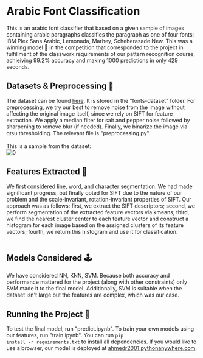 # Arabic Font Classification
This is an arabic font classifier that based on a given sample of images containing arabic paragraphs classifies the paragraph as one of four fonts: IBM Plex Sans Arabic, Lemonada, Marhey, Scheherazade New. This was a winning model 🥇 in the competition that corresponded to the project in fulfillment of the classwork requirements of our pattern recognition course, achieiving 99.2% accuracy and making 1000 predictions in only 429 seconds.

## Datasets & Preprocessing 💾 
The dataset can be found <a href="https://www.kaggle.com/datasets/breathemath/fonts-dataset-cmp">here</a>. It is stored in the "fonts-dataset" folder. For preprocessing, we try our best to remove noise from the image without affecting the original image itself, since we rely on SIFT for feature extraction. We apply a median filter for salt and pepper noise followed by sharpening to remove blur (if needed). Finally, we binarize the image via otsu thresholding. The relevant file is "preprocessing.py". <br> <br>
This is a sample from the dataset: <br>
![0](https://github.com/ahmedr2001/Arabic-Font-Classification/assets/77215230/bc211430-5d90-4b9a-a195-262ed2d5d36a)


## Features Extracted 🤳
We first considered line, word, and character segmentation. We had made significant progress, but finally opted for SIFT due to the nature of our problem and the scale-invariant, rotation-invariant properties of SIFT. Our approach was as follows: first, we extract the SIFT descriptors; second, we perform segmentation of the extracted feature vectors via kmeans; third, we find the nearest cluster center to each feature vector and construct a histogram for each image based on the assigned clusters of its feature vectors; fourth, we return this histogram and use it for classification. <br> <br>

## Models Considered 🕹️
We have considered NN, KNN, SVM. Because both accuracy and performance mattered for the project (along with other constraints) only SVM made it to the final model. Additionally, SVM is suitable when the dataset isn't large but the features are complex, which was our case. 

## Running the Project 🚀
To test the final model, run "predict.ipynb". To train your own models using our features, run "train.ipynb". You can run <code>pip install -r requirements.txt</code> to install all dependencies. If you would like to use a browser, our model is deployed at <a href="https://ahmedr2001.pythonanywhere.com">ahmedr2001.pythonanywhere.com</a>.
